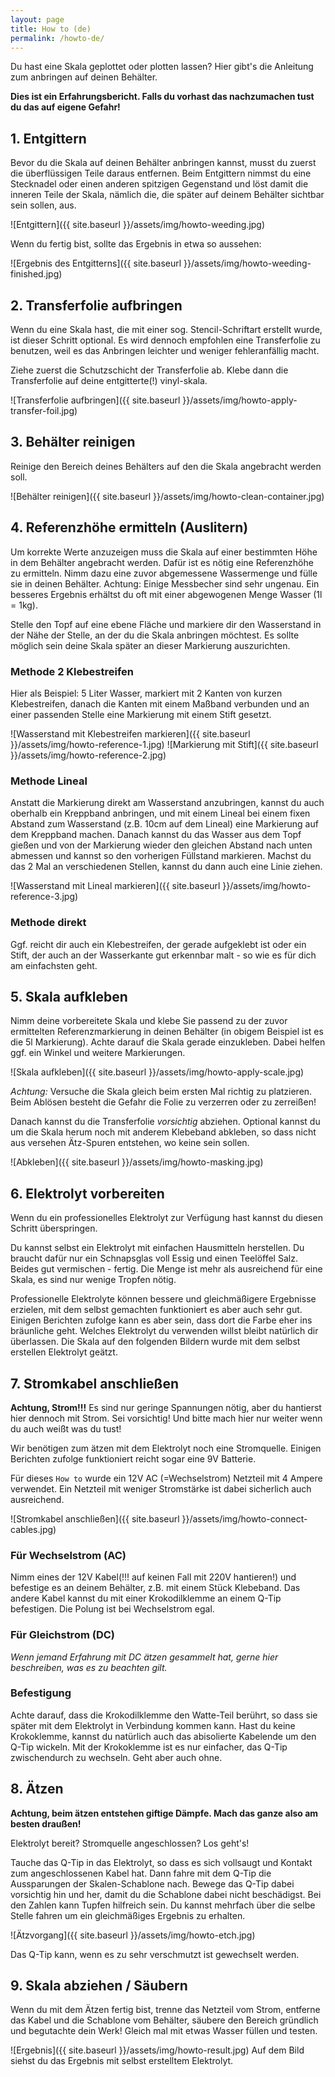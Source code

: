 ```yaml
---
layout: page
title: How to (de)
permalink: /howto-de/
---
```


Du hast eine Skala geplottet oder plotten lassen? Hier gibt's die Anleitung zum anbringen auf deinen Behälter.

**Dies ist ein Erfahrungsbericht. Falls du vorhast das nachzumachen tust du das auf eigene Gefahr!**

## 1. Entgittern
Bevor du die Skala auf deinen Behälter anbringen kannst, musst du zuerst die überflüssigen Teile daraus entfernen. Beim Entgittern nimmst du eine Stecknadel oder einen anderen spitzigen Gegenstand und löst damit die inneren Teile der Skala, nämlich die, die später auf deinem Behälter sichtbar sein sollen, aus.

![Entgittern]({{ site.baseurl }}/assets/img/howto-weeding.jpg)

Wenn du fertig bist, sollte das Ergebnis in etwa so aussehen:

![Ergebnis des Entgitterns]({{ site.baseurl }}/assets/img/howto-weeding-finished.jpg)

## 2. Transferfolie aufbringen
Wenn du eine Skala hast, die mit einer sog. Stencil-Schriftart erstellt wurde, ist dieser Schritt optional. Es wird dennoch empfohlen eine Transferfolie zu benutzen, weil es das Anbringen leichter und weniger fehleranfällig macht. 

Ziehe zuerst die Schutzschicht der Transferfolie ab. Klebe dann die Transferfolie auf deine entgitterte(!) vinyl-skala.

![Transferfolie aufbringen]({{ site.baseurl }}/assets/img/howto-apply-transfer-foil.jpg)

## 3. Behälter reinigen
Reinige den Bereich deines Behälters auf den die Skala angebracht werden soll.

![Behälter reinigen]({{ site.baseurl }}/assets/img/howto-clean-container.jpg)

## 4. Referenzhöhe ermitteln (Auslitern)
Um korrekte Werte anzuzeigen muss die Skala auf einer bestimmten Höhe in dem Behälter angebracht werden. Dafür ist es nötig eine Referenzhöhe zu ermitteln. Nimm dazu eine zuvor abgemessene Wassermenge und fülle sie in deinen Behälter. Achtung: Einige Messbecher sind sehr ungenau. Ein besseres Ergebnis erhältst du oft mit einer abgewogenen Menge Wasser (1l = 1kg).

Stelle den Topf auf eine ebene Fläche und markiere dir den Wasserstand in der Nähe der Stelle, an der du die Skala anbringen möchtest. Es sollte möglich sein deine Skala später an dieser Markierung auszurichten.

### Methode 2 Klebestreifen
Hier als Beispiel: 
5 Liter Wasser, markiert mit 2 Kanten von kurzen Klebestreifen, danach die Kanten mit einem Maßband verbunden und an einer passenden Stelle eine Markierung mit einem Stift gesetzt.

![Wasserstand mit Klebestreifen markieren]({{ site.baseurl }}/assets/img/howto-reference-1.jpg)
![Markierung mit Stift]({{ site.baseurl }}/assets/img/howto-reference-2.jpg)

### Methode Lineal
Anstatt die Markierung direkt am Wasserstand anzubringen, kannst du auch oberhalb ein Kreppband anbringen, und mit einem Lineal bei einem fixen Abstand zum Wasserstand (z.B. 10cm auf dem Lineal) eine Markierung auf dem Kreppband machen. Danach kannst du das Wasser aus dem Topf gießen und von der Markierung wieder den gleichen Abstand nach unten abmessen und kannst so den vorherigen Füllstand markieren. Machst du das 2 Mal an verschiedenen Stellen, kannst du dann auch eine Linie ziehen.

![Wasserstand mit Lineal markieren]({{ site.baseurl }}/assets/img/howto-reference-3.jpg)

### Methode direkt
Ggf. reicht dir auch ein Klebestreifen, der gerade aufgeklebt ist oder ein Stift, der auch an der Wasserkante gut erkennbar malt - so wie es für dich am einfachsten geht.

## 5. Skala aufkleben
Nimm deine vorbereitete Skala und klebe Sie passend zu der zuvor ermittelten Referenzmarkierung in deinen Behälter (in obigem Beispiel ist es die 5l Markierung). Achte darauf die Skala gerade einzukleben. Dabei helfen ggf. ein Winkel und weitere Markierungen.

![Skala aufkleben]({{ site.baseurl }}/assets/img/howto-apply-scale.jpg)

*Achtung:* Versuche die Skala gleich beim ersten Mal richtig zu platzieren. Beim Ablösen besteht die Gefahr die Folie zu verzerren oder zu zerreißen!

Danach kannst du die Transferfolie *vorsichtig* abziehen. Optional kannst du um die Skala herum noch mit anderem Klebeband abkleben, so dass nicht aus versehen Ätz-Spuren entstehen, wo keine sein sollen.

![Abkleben]({{ site.baseurl }}/assets/img/howto-masking.jpg)

## 6. Elektrolyt vorbereiten
Wenn du ein professionelles Elektrolyt zur Verfügung hast kannst du diesen Schritt überspringen.

Du kannst selbst ein Elektrolyt mit einfachen Hausmitteln herstellen. Du braucht dafür nur ein Schnapsglas voll Essig und einen Teelöffel Salz. Beides gut vermischen - fertig. Die Menge ist mehr als ausreichend für eine Skala, es sind nur wenige Tropfen nötig.

Professionelle Elektrolyte können bessere und gleichmäßigere Ergebnisse erzielen, mit dem selbst gemachten funktioniert es aber auch sehr gut. Einigen Berichten zufolge kann es aber sein, dass dort die Farbe eher ins bräunliche geht. Welches Elektrolyt du verwenden willst bleibt natürlich dir überlassen. Die Skala auf den folgenden Bildern wurde mit dem selbst erstellen Elektrolyt geätzt.

## 7. Stromkabel anschließen
**Achtung, Strom!!!** Es sind nur geringe Spannungen nötig, aber du hantierst hier dennoch mit Strom. Sei vorsichtig! Und bitte mach hier nur weiter wenn du auch weißt was du tust!

Wir benötigen zum ätzen mit dem Elektrolyt noch eine Stromquelle. Einigen Berichten zufolge funktioniert reicht sogar eine 9V Batterie.

Für dieses `How to` wurde ein 12V AC (=Wechselstrom) Netzteil mit 4 Ampere verwendet. Ein Netzteil mit weniger Stromstärke ist dabei sicherlich auch ausreichend.

![Stromkabel anschließen]({{ site.baseurl }}/assets/img/howto-connect-cables.jpg)

### Für Wechselstrom (AC)
Nimm eines der 12V Kabel(!!! auf keinen Fall mit 220V hantieren!) und befestige es an deinem Behälter, z.B. mit einem Stück Klebeband. Das andere Kabel kannst du mit einer Krokodilklemme an einem Q-Tip befestigen. Die Polung ist bei Wechselstrom egal.

### Für Gleichstrom (DC)
*Wenn jemand Erfahrung mit DC ätzen gesammelt hat, gerne hier beschreiben, was es zu beachten gilt.*

### Befestigung
Achte darauf, dass die Krokodilklemme den Watte-Teil berührt, so dass sie später mit dem Elektrolyt in Verbindung kommen kann. Hast du keine Krokoklemme, kannst du natürlich auch das abisolierte Kabelende um den Q-Tip wickeln. Mit der Krokoklemme ist es nur einfacher, das Q-Tip zwischendurch zu wechseln. Geht aber auch ohne.

## 8. Ätzen
**Achtung, beim ätzen entstehen giftige Dämpfe. Mach das ganze also am besten draußen!**

Elektrolyt bereit? Stromquelle angeschlossen? Los geht's!

Tauche das Q-Tip in das Elektrolyt, so dass es sich vollsaugt und Kontakt zum angeschlossenen Kabel hat. Dann fahre mit dem Q-Tip die Aussparungen der Skalen-Schablone nach. Bewege das Q-Tip dabei vorsichtig hin und her, damit du die Schablone dabei nicht beschädigst. Bei den Zahlen kann Tupfen hilfreich sein. Du kannst mehrfach über die selbe Stelle fahren um ein gleichmäßiges Ergebnis zu erhalten.

![Ätzvorgang]({{ site.baseurl }}/assets/img/howto-etch.jpg)

Das Q-Tip kann, wenn es zu sehr verschmutzt ist gewechselt werden.

## 9. Skala abziehen / Säubern
Wenn du mit dem Ätzen fertig bist, trenne das Netzteil vom Strom, entferne das Kabel und die Schablone vom Behälter, säubere den Bereich gründlich und begutachte dein Werk! Gleich mal mit etwas Wasser füllen und testen.

![Ergebnis]({{ site.baseurl }}/assets/img/howto-result.jpg)
Auf dem Bild siehst du das Ergebnis mit selbst erstelltem Elektrolyt.
